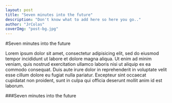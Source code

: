 ```yaml
---
layout: post
title: "Seven minutes into the future"
description: "Don't know what to add here so here you go.."
author: "JrColas"
coverImg: "post-bg.jpg"
---
```



#Seven minutes into the future

Lorem ipsum dolor sit amet, consectetur adipisicing elit, sed do eiusmod
tempor incididunt ut labore et dolore magna aliqua. Ut enim ad minim veniam,
quis nostrud exercitation ullamco laboris nisi ut aliquip ex ea commodo
consequat. Duis aute irure dolor in reprehenderit in voluptate velit esse
cillum dolore eu fugiat nulla pariatur. Excepteur sint occaecat cupidatat non
proident, sunt in culpa qui officia deserunt mollit anim id est laborum.

###Seven minutes into the future